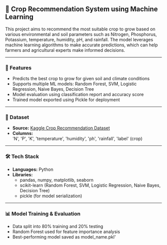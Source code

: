 ## 🌾 Crop Recommendation System using Machine Learning

This project aims to recommend the most suitable crop to grow based on various environmental and soil parameters such as Nitrogen, Phosphorus, Potassium, temperature, humidity, pH, and rainfall. The model leverages machine learning algorithms to make accurate predictions, which can help farmers and agricultural experts make informed decisions.

---

### 🚀 Features

- Predicts the best crop to grow for given soil and climate conditions
- Supports multiple ML models: Random Forest, SVM, Logistic Regression, Naive Bayes, Decision Tree
- Model evaluation using classification report and accuracy score
- Trained model exported using Pickle for deployment

---

### 📂 Dataset

- **Source:** [Kaggle Crop Recommendation Dataset](https://www.kaggle.com/datasets/atharvaingle/crop-recommendation-dataset)
- **Columns:**  
  'N', 'P', 'K', 'temperature', 'humidity', 'ph', 'rainfall', 'label' (crop)

---

### 🛠️ Tech Stack

- **Languages:** Python  
- **Libraries:**  
  - pandas, numpy, matplotlib, seaborn  
  - scikit-learn (Random Forest, SVM, Logistic Regression, Naive Bayes, Decision Tree)  
  - pickle (for model serialization)

---

### 📊 Model Training & Evaluation

- Data split into 80% training and 20% testing
- Random Forest used for feature importance analysis
- Best-performing model saved as model_name.pkl'

